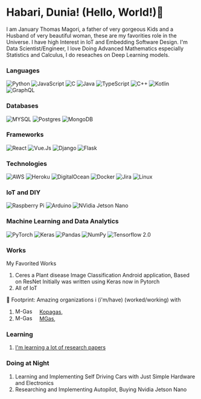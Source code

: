 # Habari, Dunia! (Hello, World!)👋

I am January Thomas Magori, a father of very gorgeous Kids and a Husband of very beautiful woman, these are my favorities role in the Universe.
I have high Interest in IoT and Embedding Software Design. I'm Data Scientist/Engineer, I love Doing Advanced Mathematics especially Statistics and Calculus, I do reseaches on Deep Learning models.

### Languages

![Python](https://img.shields.io/badge/python%20-%2314354C.svg?&style=for-the-badge&logo=python&logoColor=white)
![JavaScript](https://img.shields.io/badge/javascript%20-%23323330.svg?&style=for-the-badge&logo=javascript&logoColor=%23F7DF1E)
![C](https://img.shields.io/badge/c%20-%2300599C.svg?&style=for-the-badge&logo=c&logoColor=white)
![Java](https://img.shields.io/badge/java-%23ED8B00.svg?&style=for-the-badge&logo=java&logoColor=white)
![TypeScript](https://img.shields.io/badge/typescript%20-%23007ACC.svg?&style=for-the-badge&logo=typescript&logoColor=white)
![C++](https://img.shields.io/badge/c++%20-%2300599C.svg?&style=for-the-badge&logo=c%2B%2B&ogoColor=white)
![Kotlin](https://img.shields.io/badge/kotlin-%230095D5.svg?&style=for-the-badge&logo=kotlin&logoColor=white)
![GraphQL](https://img.shields.io/badge/-GraphQL-E10098?style=for-the-badge&logo=graphq)

### Databases

![MYSQL](https://img.shields.io/badge/mysql-%2300f.svg?&style=for-the-badge&logo=mysql&logoColor=white)
![Postgres](https://img.shields.io/badge/postgres-%23316192.svg?&style=for-the-badge&logo=postgresql&logoColor=white)
![MongoDB](https://img.shields.io/badge/MongoDB-%234ea94b.svg?&style=for-the-badge&logo=mongodb&logoColor=white)

### Frameworks

![React](https://img.shields.io/badge/react%20-%2320232a.svg?&style=for-the-badge&logo=react&logoColor=%2361DAFB)
![Vue.Js](https://img.shields.io/badge/vuejs%20-%2335495e.svg?&style=for-the-badge&logo=vue.js&logoColor=%234FC08D)
![Django](https://img.shields.io/badge/django%20-%23092E20.svg?&style=for-the-badge&logo=django&logoColor=white)
![Flask](https://img.shields.io/badge/flask%20-%23000.svg?&style=for-the-badge&logo=flask&logoColor=white)

### Technologies

![AWS](https://img.shields.io/badge/AWS%20-%23FF9900.svg?&style=for-the-badge&logo=amazon-aws&logoColor=white)
![Heroku](https://img.shields.io/badge/heroku%20-%23430098.svg?&style=for-the-badge&logo=heroku&logoColor=white)
![DigitalOcean](https://img.shields.io/badge/DigitalOcean-%230167ff.svg?&style=for-the-badge&logo=digitalOcean&logoColor=white)
![Docker](https://img.shields.io/badge/docker%20-%230db7ed.svg?&style=for-the-badge&logo=docker&logoColor=white)
![Jira](https://img.shields.io/badge/-Jira-000?&&style=for-the-badge&logo=Jira-Software&logoColor=0052CC)
![Linux](https://img.shields.io/badge/-Linux-000?&style=for-the-badge&logo=Linux&logoColor=white)


### IoT and DIY

![Raspberry Pi](https://img.shields.io/badge/-Raspberry%20Pi-C51A4A?style=for-the-badge&logo=Raspberry-Pi)
![Arduino](https://img.shields.io/badge/-Arduino-00979D?style=for-the-badge&logo=Arduino&logoColor=white)
![NVidia Jetson Nano](https://img.shields.io/badge/nVIDIA%20-%2376B900.svg?&style=for-the-badge&logo=nVIDIA&logoColor=white)

### Machine Learning and Data Analytics

![PyTorch](https://img.shields.io/badge/PyTorch%20-%23EE4C2C.svg?&style=for-the-badge&logo=PyTorch&logoColor=white)
![Keras](https://img.shields.io/badge/Keras%20-%23D00000.svg?&style=for-the-badge&logo=Keras&logoColor=white)
![Pandas](https://img.shields.io/badge/pandas%20-%23150458.svg?&style=for-the-badge&logo=pandas&logoColor=white)
![NumPy](https://img.shields.io/badge/numpy%20-%23013243.svg?&style=for-the-badge&logo=numpy&logoColor=white)
![Tensorflow 2.0](https://img.shields.io/badge/TensorFlow%20-%23FF6F00.svg?&style=for-the-badge&logo=TensorFlow&logoColor=white)

### Works
My Favorited Works
   1. Ceres a Plant disease Image Classification Android application, Based on ResNet Initially was written using Keras now in Pytorch
   2. All of IoT
   
👣 Footprint: Amazing organizations i (i'm/have) (worked/working) with 
   1.   <img src="https://static1.squarespace.com/static/589343aabe6594fa6e0f036c/t/5c7bcb3ca4222ff534240f45/1609594882565/?format=1500w" height="15" width="60" alt="M-Gas" class="logo-1"> [Kopagas](http://kopagas.com/), 
   2. <img src="https://mgas.ke/wp-content/uploads/2019/11/logo.png" height="15" width="60" alt="M-Gas" class="logo-1"> [MGas](https://mgas.ke/), 
### Learning
   1. [I'm learning a lot of research papers](https://arxiv.org/)
  

### Doing at Night
   1. Learning and Implementing Self Driving Cars with Just Simple Hardware and Electronics
   2. Researching and Implementing Autopilot, Buying Nvidia Jetson Nano
  

